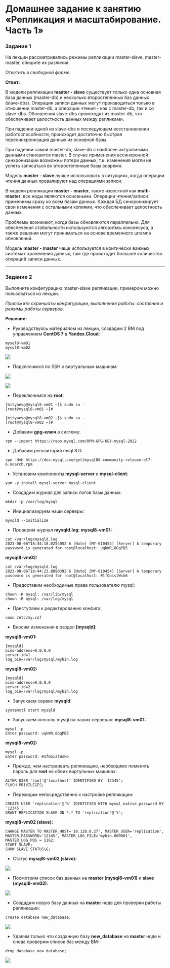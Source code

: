 # Домашнее задание к занятию «Репликация и масштабирование. Часть 1»

### Задание 1

На лекции рассматривались режимы репликации master-slave, master-master, опишите их различия.

*Ответить в свободной форме.*

**Ответ:**

В модели репликации **master - slave** существует только одна основная база данных (master-db) и несколько второстепенных
баз данных (slave-dbs). Операции записи данных могут производиться только в отношении master-db, а операции чтения - как 
с master-db, так и со slave-dbs. Обновления slave-dbs происходят из master-db, что обеспечивает целостность данных между
репликами. 

При падении одной из slave-dbs и последующем восстановлении работоспособности, происходит достаточно быстрая
пересинхронизация данных из основной базы. 

При падении самой master-db, slave-db с наиболее актуальными данными становится master. В случае применения ассинхронной
синхронизации возможны потери данных, т.к. изменения могли не успеть записаться во второстепенные базы вовремя.

Модель **master - slave** лучше использовать в ситуациях, когда операции чтения данных превалируют над операциями записи.   

В модели репликации **master - master**, также известной как **multi-master**, все ноды являются основными. Операции чтения/записи
применимы сразу ко всем базам данных. Каждая БД синхронизирует свои изменения с остальными копиями, что обеспечивает целостность
данных.

Проблемы возникают, когда базы обновляются параллельно. Для обеспечения стабильности используются алгоритмы консенсуса, а также
решения могут приниматься на основе временного штампа обновлений.

Модель **master - master** чаще используется в критически важных системах храненения данных, там где происходит большое количество
операций записи данных.

---

### Задание 2

Выполните конфигурацию master-slave репликации, примером можно пользоваться из лекции.

*Приложите скриншоты конфигурации, выполнения работы: состояния и режимы работы серверов.*

**Решение:**

- Руководствуясь материалом из лекции, создадим 2 ВМ под управлением **CentOS 7** в **Yandex.Cloud**:
```
mysql8-vm01
mysql8-vm02
```

<kbd>![](img/yandex_cloud_console_vms.png)</kbd>

- Подключимся по SSH к виртуальным машинам:

<kbd>![](img/ssh_consoles_vm1.png)</kbd>

<kbd>![](img/ssh_consoles_vm2.png)</kbd>

- Переключимся на **root**:
```
[mityaevg@mysql8-vm01 ~]$ sudo su -
[root@mysql8-vm01 ~]#
```
```
[mityaevg@mysql8-vm02 ~]$ sudo su -
[root@mysql8-vm02 ~]#
```
- Добавим **gpg-ключ** в систему:
```
rpm --import https://repo.mysql.com/RPM-GPG-KEY-mysql-2022
```
- Добавим репозиторий msql 8.0:
```
rpm -Uvh https://dev.mysql.com/get/mysql80-community-release-el7-6.noarch.rpm
```
- Установим компоненты **mysql-server** и **mysql-client**:
```
yum -y install mysql-server mysql-client
```
- Создадим журнал для записи логов базы данных:
```
mkdir -p /var/log/mysql
```
- Инициализируем наши серверы:
```
mysqld --initialize
```
- Проверим журнал **mysqld.log**:
**mysql8-vm01:**
```
cat /var/log/mysqld.log
2023-08-06T18:44:18.025405Z 6 [Note] [MY-010454] [Server] A temporary password is generated for root@localhost: uqkWR,8GqPB5
```
**mysql8-vm02:**
```
cat /var/log/mysqld.log
2023-08-06T18:44:23.889039Z 6 [Note] [MY-010454] [Server] A temporary password is generated for root@localhost: #1fQoislWsk6
```
- Предоставим необходимые права пользователю mysql:
```
chown -R mysql: /var/lib/mysql
chown -R mysql: /var/log/mysql
```
- Приступаем к редактированию конфига:
```
nano /etc/my.cnf
```
- Вносим изменения в раздел **[mysqld]**:

**mysql8-vm01:**
```
[mysqld]
bind-address=0.0.0.0
server-id=1
log_bin=/var/log/mysql/mybin.log
```
**mysql8-vm02:**
```
[mysqld]
bind-address=0.0.0.0
server-id=2
log_bin=/var/log/mysql/mybin.log
```
- Запускаем сервис **mysqld**:
```
systemctl start mysqld
```
- Запускаем консоль mysql на наших серверах:
**mysql8-vm01:**
```
mysql -p
Enter password: uqkWR,8GqPB5
```
**mysql8-vm02:**
```
mysql -p
Enter password: #1fQoislWsk6
```
- Прежде, чем настраивать репликацию, необходимо поменять пароль для **root** на обеих виртульных машинах:
```
ALTER USER 'root'@'localhost' IDENTIFIED BY '12345';
FLUSH PRIVILEGES;
```
- Переходим непосредственно к настройке репликации:
```
CREATE USER 'replication'@'%' IDENTIFIED WITH mysql_native_password BY '12345';
GRANT REPLICATION SLAVE ON *.* TO 'replication'@'%';
```
**mysql8-vm02 (slave):**
```
CHANGE MASTER TO MASTER_HOST='10.128.0.27', MASTER_USER='replication', MASTER_PASSWORD='12345', MASTER_LOG_FILE='mybin.000001', MASTER_LOG_POS = 1162;
START SLAVE;
SHOW SLAVE STATUS\G;
```
- Статус **mysql8-vm02 (slave):**

<kbd>![](img/slave_db_status.png)</kbd>

- Посмотрим список баз данных на **master (mysql8-vm01)** и **slave (mysql8-vm02)**:

<kbd>![](img/databases_list_comparison.png)</kbd>

- Создадим новую базу данных на **master** ноде для проверки работы репликации:
```
create database new_database;
```

<kbd>![](img/databases_list_comparison1.png)</kbd>

- Удалим только что созданную базу **new_database** на **master** ноде и снова проверим список баз между ВМ:
```
drop database new_database;
```
<kbd>![](img/databases_list_comparison2.png)</kbd>

